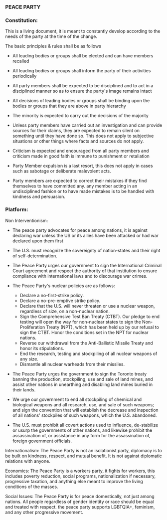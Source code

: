 ### PEACE PARTY

### Constitution:
This is a living document, it is meant to constantly develop according to the needs of the party at the time of the change.

The basic principles & rules shall be as follows

- All leading bodies or groups shall be elected and can have members recalled 

- All leading bodies or groups shall inform the party of their activities periodically

- All party members shall be expected to be disciplined and to act in a disciplined manner so as to ensure the party's image remains intact

- All decisions of leading bodies or groups shall be binding upon the bodies or groups that they are above in party hierarchy 

- The minority is expected to carry out the decisions of the majority

- Unless party members have carried out an investigation and can provide sources for their claims, they are expected to remain silent on something until they have done so. This does not apply to subjective situations or other things where facts and sources do not apply.

- Criticism is expected and encouraged from all party members and criticism made in good faith is immune to punishment or retaliation

- Party Member expulsion is a last resort, this does not apply in cases such as sabotage or deliberate malevolent acts. 

- Party members are expected to correct their mistakes if they find themselves to have committed any. any member acting in an undisciplined fashion or to have made mistakes is to be handled with kindness and persuasion.

### Platform:
Non Interventionism: 

- The peace party advocates for peace among nations, it is against declaring war unless the US or its allies have been attacked or had war declared upon them first

-  The U.S. must recognize the sovereignty of nation-states and their right of self-determination. 

-  The Peace Party urges our government to sign the International Criminal Court agreement and respect the authority of that institution to ensure compliance with international laws and to discourage war crimes. 

- The Peace Party's nuclear policies are as follows:
  - Declare a no-first-strike policy. 
  - Declare a no-pre-emptive strike policy. 
  - Declare that the U.S. will never threaten or use a nuclear weapon, regardless of size, on a non-nuclear nation. 
  - Sign the Comprehensive Test Ban Treaty (CTBT). Our pledge to end testing will open the way for non-nuclear states to sign the Non-Proliferation Treaty (NPT), which has been held up by our refusal to sign the CTBT. Honor the conditions set in the NPT for nuclear nations. 
  - Reverse our withdrawal from the Anti-Ballistic Missile Treaty and honor its stipulations. 
  - End the research, testing and stockpiling of all nuclear weapons of any size. 
  - Dismantle all nuclear warheads from their missiles.

-  The Peace Party urges the government to sign the Toronto treaty banning the production, stockpiling, use and sale of land mines, and assist other nations in unearthing and disabling land mines buried in their lands. 

-  We urge our government to end all stockpiling of chemical and biological weapons and all research, use, and sale of such weapons; and sign the convention that will establish the decrease and inspection of all nations' stockpiles of such weapons, which the U.S. abandoned. 
-  The U.S. must prohibit all covert actions used to influence, de-stabilize or usurp the governments of other nations, and likewise prohibit the assassination of, or assistance in any form for the assassination of, foreign government officials. 


Internationalism: The Peace Party is not an isolationist party, diplomacy is to be built on kindness, respect, and mutual benefit. It is not against diplomatic relations with anyone.

Economics: The Peace Party is a workers party, it fights for workers, this includes poverty reduction, social programs, nationalization if necessary, progressive taxation, and anything else meant to improve the living conditions of the masses.

Social Issues: The Peace Party is for peace domestically, not just among nations. All people regardless of gender identity or race should be equal and treated with respect. the peace party supports LGBTQIA+, feminism, and any other progressive movement.
 
